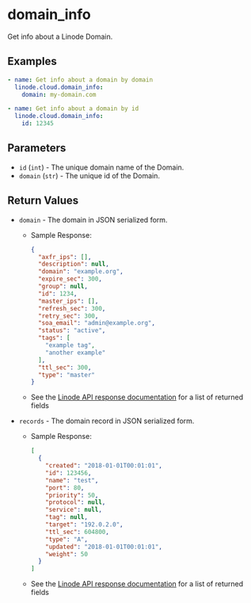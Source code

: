 # domain_info

Get info about a Linode Domain.


## Examples

```yaml
- name: Get info about a domain by domain
  linode.cloud.domain_info:
    domain: my-domain.com
```

```yaml
- name: Get info about a domain by id
  linode.cloud.domain_info:
    id: 12345
```


## Parameters



- `id` (`int`) -  The unique domain name of the Domain.  
- `domain` (`str`) -  The unique id of the Domain.  


## Return Values

- `domain` - The domain in JSON serialized form.

    - Sample Response:
        ```json
        {
          "axfr_ips": [],
          "description": null,
          "domain": "example.org",
          "expire_sec": 300,
          "group": null,
          "id": 1234,
          "master_ips": [],
          "refresh_sec": 300,
          "retry_sec": 300,
          "soa_email": "admin@example.org",
          "status": "active",
          "tags": [
            "example tag",
            "another example"
          ],
          "ttl_sec": 300,
          "type": "master"
        }
        ```
    - See the [Linode API response documentation](https://www.linode.com/docs/api/domains/#domain-view) for a list of returned fields


- `records` - The domain record in JSON serialized form.

    - Sample Response:
        ```json
        [
          {
            "created": "2018-01-01T00:01:01",
            "id": 123456,
            "name": "test",
            "port": 80,
            "priority": 50,
            "protocol": null,
            "service": null,
            "tag": null,
            "target": "192.0.2.0",
            "ttl_sec": 604800,
            "type": "A",
            "updated": "2018-01-01T00:01:01",
            "weight": 50
          }
        ]
        ```
    - See the [Linode API response documentation](https://www.linode.com/docs/api/domains/#domain-record-view) for a list of returned fields


